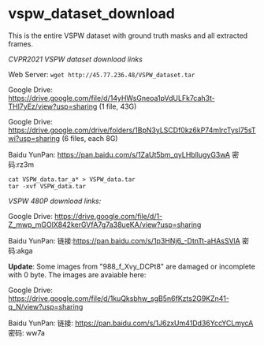 # vspw_dataset_download

This is the entire VSPW dataset with ground truth masks and all extracted frames.


*CVPR2021 VSPW dataset download links*

Web Server: ```wget http://45.77.236.48/VSPW_dataset.tar```

Google Drive: https://drive.google.com/file/d/14yHWsGneoa1pVdULFk7cah3t-THl7yEz/view?usp=sharing (1 file, 43G)

Google Drive: https://drive.google.com/drive/folders/1BpN3yLSCDf0kz6kP74mIrcTysI75sTwi?usp=sharing (6 files, each 8G)

Baidu YunPan: https://pan.baidu.com/s/1ZaUt5bm_qyLHbllugyG3wA  密码:rz3m


``` 
cat VSPW_data.tar_a* > VSPW_data.tar
tar -xvf VSPW_data.tar
```


*VSPW 480P download links:*

Google Drive: https://drive.google.com/file/d/1-Z_mwp_mGOlX842kerGVfA7g7a38ueKA/view?usp=sharing

Baidu YunPan: 链接:https://pan.baidu.com/s/1p3HNj6_-DtnTt-aHAsSVlA  密码:akga

**Update**: Some images from "988_f_Xvy_DCPt8"  are damaged or incomplete with 0 byte. The images are avaiable here:

 Google Drive: https://drive.google.com/file/d/1kuQksbhw_sgB5n6fKzts2G9KZn41-q_N/view?usp=sharing

 Baidu YunPan: 链接: https://pan.baidu.com/s/1J6zxUm41Dd36YccYCLmycA  密码: ww7a




